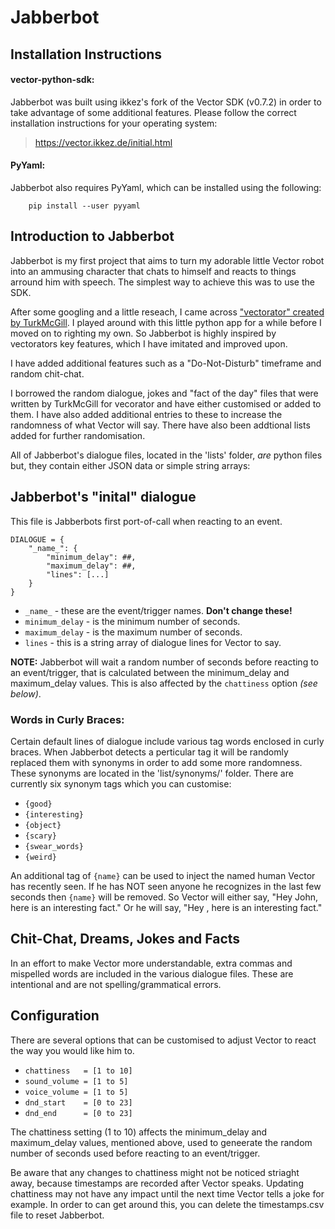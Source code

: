 # Jabberbot

## Installation Instructions

#### vector-python-sdk:
Jabberbot was built using ikkez's fork of the Vector SDK (v0.7.2) in order to take advantage of some additional features.
Please follow the correct installation instructions for your operating system:
> https://vector.ikkez.de/initial.html

#### PyYaml:
Jabberbot also requires PyYaml, which can be installed using the following:
```
    pip install --user pyyaml
```

## Introduction to Jabberbot
Jabberbot is my first project that aims to turn my adorable little Vector robot into an ammusing character that chats to himself and reacts to things arround him with speech. The simplest way to achieve this was to use the SDK.

After some googling and a little reseach, I came across ["vectorator" created by TurkMcGill](https://github.com/TurkMcGill/vectorator). I played around with this little python app for a while before I moved on to righting my own. So Jabberbot is highly inspired by vectorators key features, which I have imitated and improved upon.

I have added additional features such as a "Do-Not-Disturb" timeframe and random chit-chat. 

I borrowed the random dialogue, jokes and "fact of the day" files that were written by TurkMcGill for vecorator and have either customised or added to them. I have also added additional entries to these to increase the randomness of what Vector will say. There have also been addtional lists added for further randomisation.

All of Jabberbot's dialogue files, located in the 'lists' folder, *are* python files but, they contain either JSON data or simple string arrays:

## Jabberbot's "inital" dialogue
This file is Jabberbots first port-of-call when reacting to an event.

```
DIALOGUE = {
    "_name_": {
        "minimum_delay": ##,
        "maximum_delay": ##,
        "lines": [...]
    }
}
```

- `_name_`        - these are the event/trigger names. **Don't change these!**
- `minimum_delay` - is the minimum number of seconds.
- `maximum_delay` - is the maximum number of seconds.
- `lines`         - this is a string array of dialogue lines for Vector to say.

**NOTE:** Jabberbot will wait a random number of seconds before reacting to an event/trigger, that is calculated between the minimum_delay and maximum_delay values. This is also affected by the `chattiness` option _(see below)_.

### Words in Curly Braces:
Certain default lines of dialogue include various tag words enclosed in curly braces. When Jabberbot detects a perticular tag it will be randomly replaced them with synonyms in order to add some more randomness. These synonyms are located in the 'list/synonyms/' folder.
There are currently six synonym tags which you can customise:
- `{good}`
- `{interesting}`
- `{object}`
- `{scary}`
- `{swear_words}`
- `{weird}`

An additional tag of `{name}` can be used to inject the named human Vector has recently seen. If he has NOT seen anyone he recognizes in the last few seconds then `{name}` will be removed. So Vector will either say, "Hey John, here is an interesting fact." Or he will say, "Hey , here is an interesting fact."

## Chit-Chat, Dreams, Jokes and Facts
In an effort to make Vector more understandable, extra commas and mispelled words are included in the various dialogue files. These are intentional and are not spelling/grammatical errors.

## Configuration
There are several options that can be customised to adjust Vector to react the way you would like him to.

- `chattiness   = [1 to 10]`
- `sound_volume = [1 to 5]`
- `voice_volume = [1 to 5]`
- `dnd_start    = [0 to 23]`
- `dnd_end      = [0 to 23]`

The chattiness setting (1 to 10) affects the minimum_delay and maximum_delay values, mentioned above, used to geneerate the random number of seconds used before reacting to an event/trigger.

Be aware that any changes to chattiness might not be noticed striaght away, because timestamps are recorded after Vector speaks. Updating chattiness may not have any impact until the next time Vector tells a joke for example. In order to can get around this, you can delete the timestamps.csv file to reset Jabberbot.
